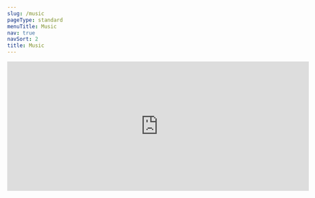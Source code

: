 ```yaml
---
slug: /music
pageType: standard
menuTitle: Music
nav: true
navSort: 2
title: Music
---
```

<iframe style="border: 0; width: 700px; height: 300px;" src="https://bandcamp.com/EmbeddedPlayer/album=1972951150/size=large/bgcol=333333/linkcol=e99708/artwork=small/transparent=true/" seamless><a href="http://livingtype.bandcamp.com/album/live-demos">Live Demos by Living Type</a></iframe>
